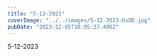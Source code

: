 ```yaml
---
title: "5-12-2023"
coverImage: "../../images/5-12-2023-UxOD.jpg"
pubDate: "2023-12-05T18:05:27.408Z"
---
```


5-12-2023
